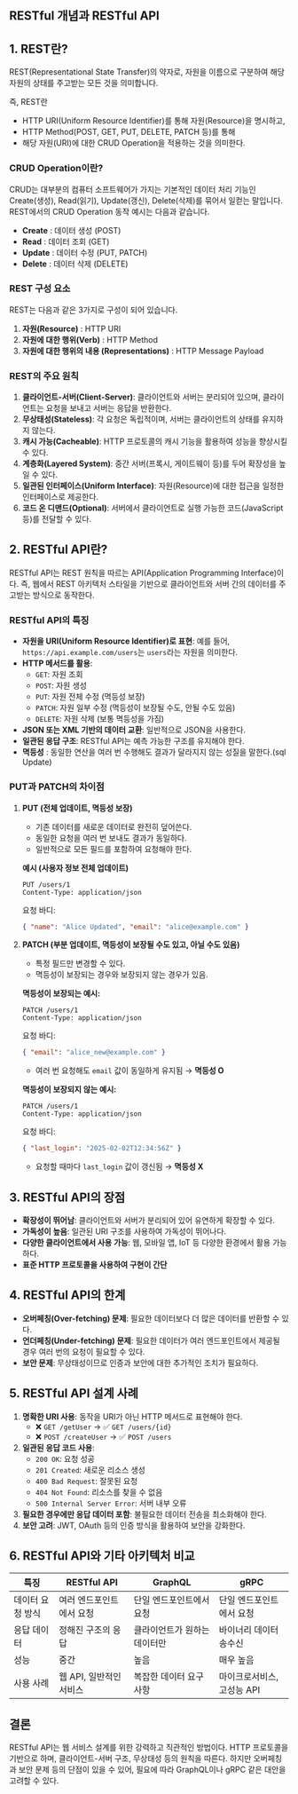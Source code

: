 ## RESTful 개념과 RESTful API

## 1. REST란?
REST(Representational State Transfer)의 약자로, 자원을 이름으로 구분하여 해당 자원의 상태를 주고받는 모든 것을 의미합니다.

즉, REST란
- HTTP URI(Uniform Resource Identifier)를 통해 자원(Resource)을 명시하고,
- HTTP Method(POST, GET, PUT, DELETE, PATCH 등)를 통해
- 해당 자원(URI)에 대한 CRUD Operation을 적용하는 것을 의미한다.

### CRUD Operation이란?
CRUD는 대부분의 컴퓨터 소프트웨어가 가지는 기본적인 데이터 처리 기능인 Create(생성), Read(읽기), Update(갱신), Delete(삭제)를 묶어서 일컫는 말입니다.
REST에서의 CRUD Operation 동작 예시는 다음과 같습니다.

- **Create** : 데이터 생성 (POST)
- **Read** : 데이터 조회 (GET)
- **Update** : 데이터 수정 (PUT, PATCH)
- **Delete** : 데이터 삭제 (DELETE)

### REST 구성 요소
REST는 다음과 같은 3가지로 구성이 되어 있습니다.

1. **자원(Resource)** : HTTP URI
2. **자원에 대한 행위(Verb)** : HTTP Method
3. **자원에 대한 행위의 내용 (Representations)** : HTTP Message Payload

### REST의 주요 원칙
1. **클라이언트-서버(Client-Server)**: 클라이언트와 서버는 분리되어 있으며, 클라이언트는 요청을 보내고 서버는 응답을 반환한다.
2. **무상태성(Stateless)**: 각 요청은 독립적이며, 서버는 클라이언트의 상태를 유지하지 않는다.
3. **캐시 가능(Cacheable)**: HTTP 프로토콜의 캐시 기능을 활용하여 성능을 향상시킬 수 있다.
4. **계층화(Layered System)**: 중간 서버(프록시, 게이트웨이 등)를 두어 확장성을 높일 수 있다.
5. **일관된 인터페이스(Uniform Interface)**: 자원(Resource)에 대한 접근을 일정한 인터페이스로 제공한다.
6. **코드 온 디맨드(Optional)**: 서버에서 클라이언트로 실행 가능한 코드(JavaScript 등)를 전달할 수 있다.

## 2. RESTful API란?
RESTful API는 REST 원칙을 따르는 API(Application Programming Interface)이다. 즉, 웹에서 REST 아키텍처 스타일을 기반으로 클라이언트와 서버 간의 데이터를 주고받는 방식으로 동작한다.

### RESTful API의 특징

- **자원을 URI(Uniform Resource Identifier)로 표현**: 예를 들어, `https://api.example.com/users`는 `users`라는 자원을 의미한다.
- **HTTP 메서드를 활용**:
   - `GET`: 자원 조회
   - `POST`: 자원 생성
   - `PUT`: 자원 전체 수정 (멱등성 보장)
   - `PATCH`: 자원 일부 수정 (멱등성이 보장될 수도, 안될 수도 있음)
   - `DELETE`: 자원 삭제 (보통 멱등성을 가짐)
- **JSON 또는 XML 기반의 데이터 교환**: 일반적으로 JSON을 사용한다.
- **일관된 응답 구조**: RESTful API는 예측 가능한 구조를 유지해야 한다.
- **멱등성** : 동일한 연산을 여러 번 수행해도 결과가 달라지지 않는 성질을 말한다.(sql Update)

### PUT과 PATCH의 차이점
1. **PUT (전체 업데이트, 멱등성 보장)**
   - 기존 데이터를 새로운 데이터로 완전히 덮어쓴다.
   - 동일한 요청을 여러 번 보내도 결과가 동일하다.
   - 일반적으로 모든 필드를 포함하여 요청해야 한다.

   **예시 (사용자 정보 전체 업데이트)**
   ```http
   PUT /users/1
   Content-Type: application/json
   ```
   요청 바디:
   ```json
   { "name": "Alice Updated", "email": "alice@example.com" }
   ```

2. **PATCH (부분 업데이트, 멱등성이 보장될 수도 있고, 아닐 수도 있음)**
   - 특정 필드만 변경할 수 있다.
   - 멱등성이 보장되는 경우와 보장되지 않는 경우가 있음.

   **멱등성이 보장되는 예시:**
   ```http
   PATCH /users/1
   Content-Type: application/json
   ```
   요청 바디:
   ```json
   { "email": "alice_new@example.com" }
   ```
   - 여러 번 요청해도 `email` 값이 동일하게 유지됨 → **멱등성 O**

   **멱등성이 보장되지 않는 예시:**
   ```http
   PATCH /users/1
   Content-Type: application/json
   ```
   요청 바디:
   ```json
   { "last_login": "2025-02-02T12:34:56Z" }
   ```
   - 요청할 때마다 `last_login` 값이 갱신됨 → **멱등성 X**

## 3. RESTful API의 장점
- **확장성이 뛰어남**: 클라이언트와 서버가 분리되어 있어 유연하게 확장할 수 있다.
- **가독성이 높음**: 일관된 URI 구조를 사용하여 가독성이 뛰어나다.
- **다양한 클라이언트에서 사용 가능**: 웹, 모바일 앱, IoT 등 다양한 환경에서 활용 가능하다.
- **표준 HTTP 프로토콜을 사용하여 구현이 간단**

## 4. RESTful API의 한계
- **오버페칭(Over-fetching) 문제**: 필요한 데이터보다 더 많은 데이터를 반환할 수 있다.
- **언더페칭(Under-fetching) 문제**: 필요한 데이터가 여러 엔드포인트에서 제공될 경우 여러 번의 요청이 필요할 수 있다.
- **보안 문제**: 무상태성이므로 인증과 보안에 대한 추가적인 조치가 필요하다.

## 5. RESTful API 설계 사례
1. **명확한 URI 사용**: 동작을 URI가 아닌 HTTP 메서드로 표현해야 한다.
    - ❌ `GET /getUser` → ✅ `GET /users/{id}`
    - ❌ `POST /createUser` → ✅ `POST /users`
2. **일관된 응답 코드 사용**:
    - `200 OK`: 요청 성공
    - `201 Created`: 새로운 리소스 생성
    - `400 Bad Request`: 잘못된 요청
    - `404 Not Found`: 리소스를 찾을 수 없음
    - `500 Internal Server Error`: 서버 내부 오류
3. **필요한 경우에만 응답 데이터 포함**: 불필요한 데이터 전송을 최소화해야 한다.
4. **보안 고려**: JWT, OAuth 등의 인증 방식을 활용하여 보안을 강화한다.

## 6. RESTful API와 기타 아키텍처 비교
| 특징         | RESTful API | GraphQL | gRPC |
|-------------|------------|---------|------|
| 데이터 요청 방식 | 여러 엔드포인트에서 요청 | 단일 엔드포인트에서 요청 | 단일 엔드포인트에서 요청 |
| 응답 데이터   | 정해진 구조의 응답 | 클라이언트가 원하는 데이터만 | 바이너리 데이터 송수신 |
| 성능         | 중간 | 높음 | 매우 높음 |
| 사용 사례    | 웹 API, 일반적인 서비스 | 복잡한 데이터 요구사항 | 마이크로서비스, 고성능 API |

## 결론
RESTful API는 웹 서비스 설계를 위한 강력하고 직관적인 방법이다. HTTP 프로토콜을 기반으로 하며, 클라이언트-서버 구조, 무상태성 등의 원칙을 따른다. 하지만 오버페칭과 보안 문제 등의 단점이 있을 수 있어, 필요에 따라 GraphQL이나 gRPC 같은 대안을 고려할 수 있다.


